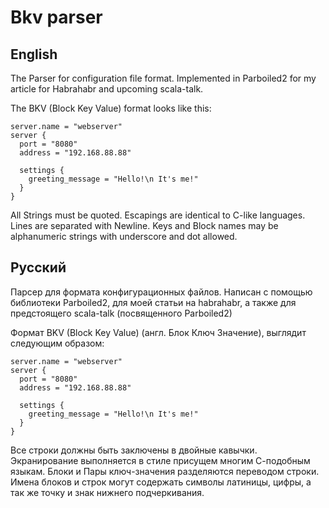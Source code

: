 # Bkv parser

## English
The Parser for configuration file format. Implemented in Parboiled2 for my article for Habrahabr and
upcoming scala-talk.

The BKV (Block Key Value) format looks like this:

    server.name = "webserver"
    server {
      port = "8080"
      address = "192.168.88.88"

      settings {
        greeting_message = "Hello!\n It's me!"
      }
    }
    
All Strings must be quoted. Escapings are identical to C-like languages. Lines are separated with Newline.
Keys and Block names may be alphanumeric strings with underscore and dot allowed.

## Русский 
Парсер для формата конфигурационных файлов. Написан с помощью библиотеки Parboiled2, для моей статьи
на habrahabr, а также для предстоящего scala-talk (посвященного Parboiled2)

Формат BKV (Block Key Value) (англ. Блок Ключ Значение), выглядит следующим образом:

    server.name = "webserver"
    server {
      port = "8080"
      address = "192.168.88.88"

      settings {
        greeting_message = "Hello!\n It's me!"
      }
    }
    
Все строки должны быть заключены в двойные кавычки. Экранирование выполняется в стиле присущем многим
С-подобным языкам. Блоки и Пары ключ-значения разделяются переводом строки. Имена блоков и строк могут
содержать символы латиницы, цифры, а так же точку и знак нижнего подчеркивания.
